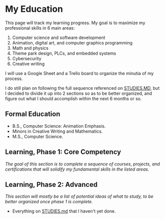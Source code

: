 # My Education

This page will track my learning progress. My goal is to maximize my professional skills in 6 main areas:

1. Computer science and software development
2. Animation, digital art, and computer graphics programming
3. Math and physics
4. Theme park design, PLCs, and embedded systems
5. Cybersecurity
6. Creative writing

I will use a Google Sheet and a Trello board to organize the minutia of my process.

I do still plan on following the full sequence referenced on [STUDIES.MD](https://github.com/MasqueradeOfSilence/MasqueradeOfSilence/blob/main/STUDIES.md), but I decided to divide it up into 2 sections so as to be better organized, and figure out what I should accomplish within the next 6 months or so. 

## Formal Education

- B.S., Computer Science: Animation Emphasis.
- Minors in Creative Writing and Mathematics.
- M.S., Computer Science. 

## Learning, Phase 1: Core Competency
*The goal of this section is to complete a sequence of courses, projects, and certifications that will solidify my fundamental skills in the listed areas.*

## Learning, Phase 2: Advanced

*This section will mostly be a list of potential ideas of what to study, to be better organized once phase 1 is complete.*

- Everything on [STUDIES.md](https://github.com/MasqueradeOfSilence/MasqueradeOfSilence/blob/main/STUDIES.md) that I haven't yet done. 
